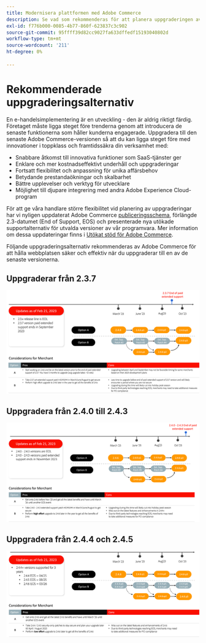 ```yaml
---
title: Modernisera plattformen med Adobe Commerce
description: Se vad som rekommenderas för att planera uppgraderingen av Adobe Commerce.
exl-id: f776b000-0085-4b77-860f-623837c3c902
source-git-commit: 95ffff39d82cc9027fa633dffedf15193040802d
workflow-type: tm+mt
source-wordcount: '211'
ht-degree: 0%

---
```


# Rekommenderade uppgraderingsalternativ

En e-handelsimplementering är en utveckling - den är aldrig riktigt färdig. Företaget måste ligga steget före trenderna genom att introducera de senaste funktionerna som håller kunderna engagerade. Uppgradera till den senaste Adobe Commerce-versionen så att du kan ligga steget före med innovationer i toppklass och framtidssäkra din verksamhet med:

- Snabbare åtkomst till innovativa funktioner som SaaS-tjänster ger
- Enklare och mer kostnadseffektivt underhåll och uppgraderingar
- Fortsatt flexibilitet och anpassning för unika affärsbehov
- Betydande prestandaökningar och skalbarhet
- Bättre upplevelser och verktyg för utvecklare
- Möjlighet till djupare integrering med andra Adobe Experience Cloud-program

För att ge våra handlare större flexibilitet vid planering av uppgraderingar har vi nyligen uppdaterat Adobe Commerce [publiceringsschema](../../release/schedule.md), förlängde 2.3-datumet (End of Support, EOS) och presenterade nya utökade supportalternativ för utvalda versioner av vår programvara. Mer information om dessa uppdateringar finns i [Utökat stöd för Adobe Commerce](https://business.adobe.com/blog/the-latest/adobe-announces-expanded-support).

Följande uppgraderingsalternativ rekommenderas av Adobe Commerce för att hålla webbplatsen säker och effektiv när du uppgraderar till en av de senaste versionerna.

## Uppgraderar från 2.3.7

![Uppgraderingsväg från 2.3.7](../../assets/upgrade-guide/2.3.7.png)

## Uppgradera från 2.4.0 till 2.4.3

![Uppgradering från 2.4.0 till 2.4.3](../../assets/upgrade-guide/2.4.0-2.4.3.png)

## Uppgradera från 2.4.4 och 2.4.5

![Uppgradering från 2.4.4 och 2.4.5](../../assets/upgrade-guide/2.4.4-and-2.4.5.png)
